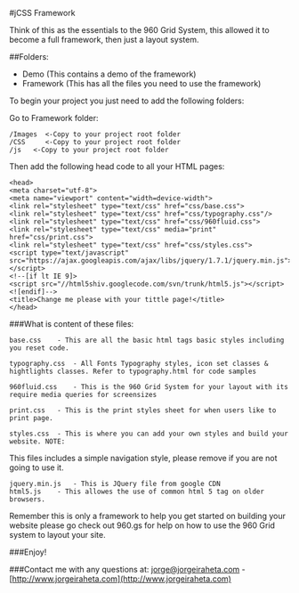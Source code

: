 #jCSS Framework

Think of this as the essentials to the 960 Grid System, this allowed it to become a full framework, then just a layout system. 

##Folders:
* Demo (This contains a demo of the framework)
* Framework (This has all the files you need to use the framework)


To begin your project you just need to add the following folders:

Go to Framework folder:

    /Images  <-Copy to your project root folder
    /CSS     <-Copy to your project root folder
    /js	  <-Copy to your project root folder

    
Then add the following head code to all your HTML pages:

    <head>
    <meta charset="utf-8">
    <meta name="viewport" content="width=device-width">
    <link rel="stylesheet" type="text/css" href="css/base.css">
    <link rel="stylesheet" type="text/css" href="css/typography.css"/>
    <link rel="stylesheet" type="text/css" href="css/960fluid.css">
    <link rel="stylesheet" type="text/css" media="print" href="css/print.css">
    <link rel="stylesheet" type="text/css" href="css/styles.css"> 
    <script type="text/javascript" src="https://ajax.googleapis.com/ajax/libs/jquery/1.7.1/jquery.min.js"></script>
    <!--[if lt IE 9]>
    <script src="//html5shiv.googlecode.com/svn/trunk/html5.js"></script>
    <![endif]-->
    <title>Change me please with your tittle page!</title>
    </head>

###What is content of these files:

    base.css 	- This are all the basic html tags basic styles including you reset code.

    typography.css 	- All Fonts Typography styles, icon set classes & hightlights classes. Refer to typography.html for code samples

    960fluid.css	- This is the 960 Grid System for your layout with its require media queries for screensizes

    print.css	- This is the print styles sheet for when users like to print page.

    styles.css	- This is where you can add your own styles and build your website. NOTE: 
This files includes a simple navigation style, please remove if you are not going to use it.

    jquery.min.js	- This is JQuery file from google CDN
    html5.js	- This allowes the use of common html 5 tag on older browsers.

Remember this is only a framework to help you get started on building your website please go check out 960.gs for help on how to use the 960 Grid system to layout your site.

###Enjoy!

###Contact me with any questions at: [jorge@jorgeiraheta.com](http://mailto:jorge@jorgeiraheta.com) - [http://www.jorgeiraheta.com](http://www.jorgeiraheta.com) 

